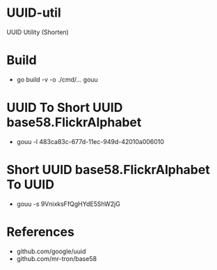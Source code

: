 # UUID-util
UUID Utility (Shorten)

# Build
  - go build -v -o ./cmd/... gouu

# UUID To Short UUID base58.FlickrAlphabet
  - gouu -l 483ca83c-677d-11ec-949d-42010a006010

# Short UUID base58.FlickrAlphabet To UUID
  - gouu -s 9VnixksFfQgHYdE5ShW2jG

# References
  - github.com/google/uuid
  - github.com/mr-tron/base58